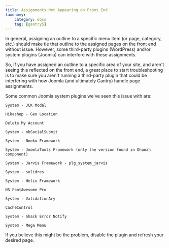```yaml
---
title: Assignments Not Appearing on Front End
taxonomy:
    category: docs
    tag: [gantry5]
---
```


In general, assigning an outline to a specific menu item (or page, category, etc.) should make tie that outline to the assigned pages on the front end without issue. However, some third-party plugins (WordPress) and/or system plugins (Joomla) can interfere with these assignments.

So, if you have assigned an outline to a specific area of your site, and aren't seeing this reflected on the front end, a great place to start troubleshooting is to make sure you aren't running a third-party plugin that could be interfering with how Joomla (and ultimately Gantry) handle page assignments.

Some common Joomla system plugins we've seen this issue with are:

`System - JCK Modal`

`Hikashop - Geo Location`

`Delete My Account`

`System - obSocialSubmit`

`System - Nooku Framework`

`System - JoomlaTools Framework (only the version found in Ohanah component)`

`System - Jarvis Framework - plg_system_jarvis`

`System - solidres`

`System - Helix Framework`

`NS FontAwesome Pro`

`System - ValidationAry`

`CacheControl`

`System - Shack Error Notify`

`System - Mega Menu`

If you believe this might be the problem, disable the plugin and refresh your desired page.
